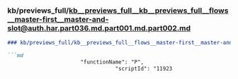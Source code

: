 ### kb/previews_full/kb__previews_full__kb__previews_full__flows__master-first__master-and-slot@auth.har.part036.md.part001.md.part002.md

```md
### kb/previews_full/kb__previews_full__flows__master-first__master-and-slot@auth.har.part036.md.part001.md (part 002)

```md
                       "functionName": "P",
                                  "scriptId": "11923
```

```

```
